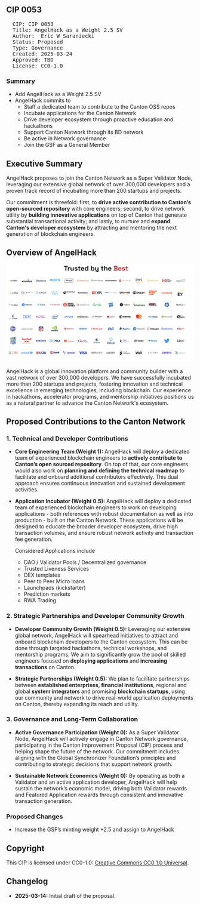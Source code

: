 ## CIP 0053

<pre>
  CIP: CIP 0053
  Title: AngelHack as a Weight 2.5 SV
  Author:  Eric W Saraniecki 
  Status: Proposed 
  Type: Governance 
  Created: 2025-03-24
  Approved: TBD
  License: CC0-1.0
</pre>

### Summary

* Add AngelHack as a Weight 2.5 SV
* AngelHack commits to
    * Staff a dedicated team to contribute to the Canton OSS repos
    * Incubate applications for the Canton Network
    * Drive developer ecosystem through proactive education and hackathons
    * Support Canton Network through its BD network
    * Be active in Network governance 
    * Join the GSF as a General Member 

## Executive Summary

AngelHack proposes to join the Canton Network as a Super Validator Node, leveraging our extensive global network of over 300,000 developers and a proven track record of incubating more than 200 startups and projects. 

Our commitment is threefold: first, to **drive active contribution to Canton’s open-sourced repository** with core engineers; second, to drive network utility by **building innovative applications** on top of Canton that generate substantial transactional activity; and lastly, to nurture and **expand Canton's developer ecosystem** by attracting and mentoring the next generation of blockchain engineers.


## Overview of AngelHack
![img](/cip-0053/cip-0053.png)

AngelHack is a global innovation platform and community builder with a vast network of over 300,000 developers. We have successfully incubated more than 200 startups and projects, fostering innovation and technical excellence in emerging technologies, including blockchain. Our experience in hackathons, accelerator programs, and mentorship initiatives positions us as a natural partner to advance the Canton Network's ecosystem.

## Proposed Contributions to the Canton Network

### 1. Technical and Developer Contributions

* **Core Engineering Team (Weight 1):** AngelHack will deploy a dedicated team of experienced blockchain engineers to **actively contribute to Canton’s open sourced repository**. On top of that, our core engineers would also work on **planning and defining the technical roadmap** to facilitate and onboard additional contributors effectively. This dual approach ensures continuous innovation and sustained development activities. 

* **Application Incubator (Weight 0.5):** AngelHack will deploy a dedicated team of experienced blockchain engineers to work on developing applications - both references with robust documentation as well as into production - built on the Canton Network. These applications will be designed to educate the broader developer ecosystem, drive high transaction volumes, and ensure robust network activity and transaction fee generation.

    Considered Applications include
    * DAO / Validator Pools / Decentralized governance
    * Trusted Liveness Services
    * DEX templates
    * Peer to Peer Micro loans
    * Launchpads (kickstarter)
    * Prediction markets
    * RWA Trading

### 2. Strategic Partnerships and Developer Community Growth

* **Developer Community Growth (Weight 0.5):** Leveraging our extensive global network, AngelHack will spearhead initiatives to attract and onboard blockchain developers to the Canton ecosystem. This can be done through targeted hackathons, technical workshops, and mentorship programs. We aim to significantly grow the pool of skilled engineers focused on **deploying applications** and **increasing transactions** on Canton. 

* **Strategic Partnerships (Weight 0.5):** We plan to facilitate partnerships between **established enterprises, financial institutions**, regional and global **system integrators** and promising **blockchain startups**, using our community and network to drive real-world application deployments on Canton, thereby expanding its reach and utility.

### 3. Governance and Long-Term Collaboration

* **Active Governance Participation (Weight 0):** As a Super Validator Node, AngelHack will actively engage in Canton Network governance, participating in the Canton Improvement Proposal (CIP) process and helping shape the future of the network. Our commitment includes aligning with the Global Synchronizer Foundation’s principles and contributing to strategic decisions that support network growth. 

* **Sustainable Network Economics (Weight 0):** By operating as both a Validator and an active application developer, AngelHack will help sustain the network’s economic model, driving both Validator rewards and Featured Application rewards through consistent and innovative transaction generation.


### Proposed Changes

* Increase the GSF’s minting weight +2.5 and assign to AngelHack


## Copyright

This CIP is licensed under CC0-1.0: [Creative Commons CC0 1.0 Universal](https://creativecommons.org/publicdomain/zero/1.0/).

## Changelog

* **2025-03-14:** Initial draft of the proposal.